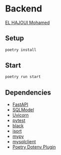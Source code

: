 # Backend

[EL HAJOUI Mohamed](https://github.com/MohamedEHJ)

## Setup

``` python
poetry install
```

## Start

``` python
poetry run start 
```


## Dependencies

- [FastAPI](https://github.com/tiangolo/fastapi)
- [SQLModel](https://github.com/tiangolo/sqlmodel)
- [Uvicorn](https://github.com/encode/uvicorn)
- [pytest](https://github.com/pytest-dev/pytest)
- [black](https://github.com/psf/black)
- [isort](https://github.com/PyCQA/isort)
- [mypy](https://github.com/python/mypy)
- [mysqlclient](https://github.com/PyMySQL/mysqlclient)
- [Poetry Dotenv Plugin](https://github.com/mpeteuil/poetry-dotenv-plugin)

